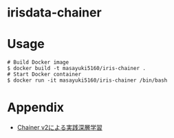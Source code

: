 # irisdata-chainer

# Usage

```
# Build Docker image
$ docker build -t masayuki5160/iris-chainer .
# Start Docker container
$ docker run -it masayuki5160/iris-chainer /bin/bash
```

# Appendix

* [Chainer v2による実践深層学習](https://www.ohmsha.co.jp/book/9784274221071/)
